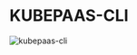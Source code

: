 # KUBEPAAS-CLI

![kubepaas-cli](https://github.com/urvil38/kubepaas-cli/blob/master/doc/images/kubepaas-cli.png)

